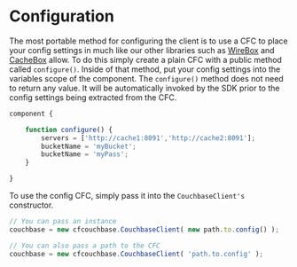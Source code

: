 # Configuration

The most portable method for configuring the client is to use a CFC to place your config settings in much like our other libraries such as [WireBox](https://wirebox.ortusbooks.com) and [CacheBox](https://cachebox.ortusbooks.com) allow. To do this simply create a plain CFC with a public method called `configure()`. Inside of that method, put your config settings into the variables scope of the component. The `configure()` method does not need to return any value. It will be automatically invoked by the SDK prior to the config settings being extracted from the CFC.

```javascript
component {

    function configure() {
        servers = ['http://cache1:8091','http://cache2:8091'];
        bucketName = 'myBucket';
        bucketName = 'myPass';
    }

}
```

To use the config CFC, simply pass it into the `CouchbaseClient's` constructor.

```javascript
// You can pass an instance
couchbase = new cfcouchbase.CouchbaseClient( new path.to.config() );

// You can also pass a path to the CFC
couchbase = new cfcouchbase.CouchbaseClient( 'path.to.config' );
```

